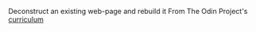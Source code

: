 Deconstruct an existing web-page and rebuild it
From The Odin Project's [curriculum](http://www.theodinproject.com/courses/web-development-101/lessons/html-css)